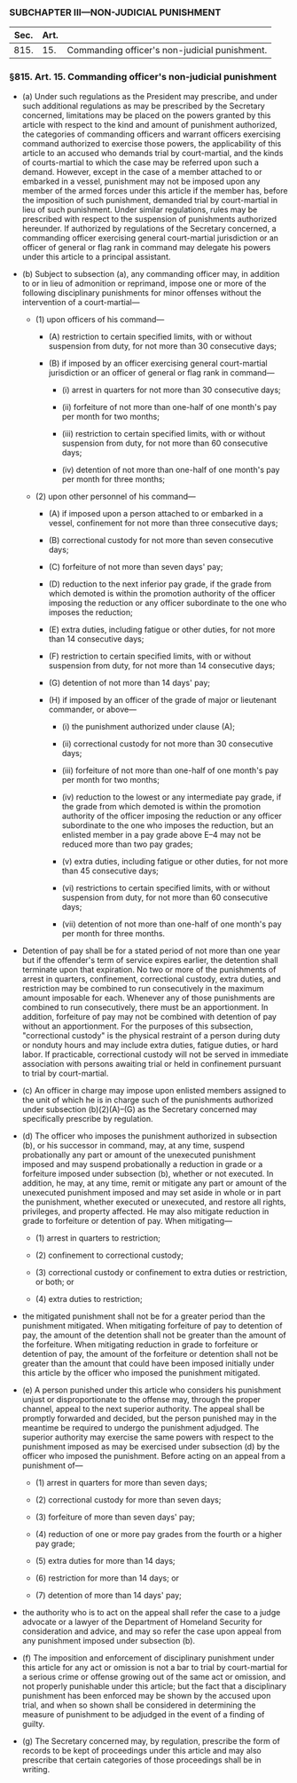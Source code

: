 ### SUBCHAPTER III—NON-JUDICIAL PUNISHMENT
| Sec. | Art. | &nbsp; |
| --- | --- | --- |
| 815. | 15. | Commanding officer's non-judicial punishment. |

### §815. Art. 15. Commanding officer's non-judicial punishment
* (a) Under such regulations as the President may prescribe, and under such additional regulations as may be prescribed by the Secretary concerned, limitations may be placed on the powers granted by this article with respect to the kind and amount of punishment authorized, the categories of commanding officers and warrant officers exercising command authorized to exercise those powers, the applicability of this article to an accused who demands trial by court-martial, and the kinds of courts-martial to which the case may be referred upon such a demand. However, except in the case of a member attached to or embarked in a vessel, punishment may not be imposed upon any member of the armed forces under this article if the member has, before the imposition of such punishment, demanded trial by court-martial in lieu of such punishment. Under similar regulations, rules may be prescribed with respect to the suspension of punishments authorized hereunder. If authorized by regulations of the Secretary concerned, a commanding officer exercising general court-martial jurisdiction or an officer of general or flag rank in command may delegate his powers under this article to a principal assistant.

* (b) Subject to subsection (a), any commanding officer may, in addition to or in lieu of admonition or reprimand, impose one or more of the following disciplinary punishments for minor offenses without the intervention of a court-martial—

  * (1) upon officers of his command—

    * (A) restriction to certain specified limits, with or without suspension from duty, for not more than 30 consecutive days;

    * (B) if imposed by an officer exercising general court-martial jurisdiction or an officer of general or flag rank in command—

      * (i) arrest in quarters for not more than 30 consecutive days;

      * (ii) forfeiture of not more than one-half of one month's pay per month for two months;

      * (iii) restriction to certain specified limits, with or without suspension from duty, for not more than 60 consecutive days;

      * (iv) detention of not more than one-half of one month's pay per month for three months;


  * (2) upon other personnel of his command—

    * (A) if imposed upon a person attached to or embarked in a vessel, confinement for not more than three consecutive days;

    * (B) correctional custody for not more than seven consecutive days;

    * (C) forfeiture of not more than seven days' pay;

    * (D) reduction to the next inferior pay grade, if the grade from which demoted is within the promotion authority of the officer imposing the reduction or any officer subordinate to the one who imposes the reduction;

    * (E) extra duties, including fatigue or other duties, for not more than 14 consecutive days;

    * (F) restriction to certain specified limits, with or without suspension from duty, for not more than 14 consecutive days;

    * (G) detention of not more than 14 days' pay;

    * (H) if imposed by an officer of the grade of major or lieutenant commander, or above—

      * (i) the punishment authorized under clause (A);

      * (ii) correctional custody for not more than 30 consecutive days;

      * (iii) forfeiture of not more than one-half of one month's pay per month for two months;

      * (iv) reduction to the lowest or any intermediate pay grade, if the grade from which demoted is within the promotion authority of the officer imposing the reduction or any officer subordinate to the one who imposes the reduction, but an enlisted member in a pay grade above E–4 may not be reduced more than two pay grades;

      * (v) extra duties, including fatigue or other duties, for not more than 45 consecutive days;

      * (vi) restrictions to certain specified limits, with or without suspension from duty, for not more than 60 consecutive days;

      * (vii) detention of not more than one-half of one month's pay per month for three months.


* Detention of pay shall be for a stated period of not more than one year but if the offender's term of service expires earlier, the detention shall terminate upon that expiration. No two or more of the punishments of arrest in quarters, confinement, correctional custody, extra duties, and restriction may be combined to run consecutively in the maximum amount imposable for each. Whenever any of those punishments are combined to run consecutively, there must be an apportionment. In addition, forfeiture of pay may not be combined with detention of pay without an apportionment. For the purposes of this subsection, "correctional custody" is the physical restraint of a person during duty or nonduty hours and may include extra duties, fatigue duties, or hard labor. If practicable, correctional custody will not be served in immediate association with persons awaiting trial or held in confinement pursuant to trial by court-martial.

* (c) An officer in charge may impose upon enlisted members assigned to the unit of which he is in charge such of the punishments authorized under subsection (b)(2)(A)–(G) as the Secretary concerned may specifically prescribe by regulation.

* (d) The officer who imposes the punishment authorized in subsection (b), or his successor in command, may, at any time, suspend probationally any part or amount of the unexecuted punishment imposed and may suspend probationally a reduction in grade or a forfeiture imposed under subsection (b), whether or not executed. In addition, he may, at any time, remit or mitigate any part or amount of the unexecuted punishment imposed and may set aside in whole or in part the punishment, whether executed or unexecuted, and restore all rights, privileges, and property affected. He may also mitigate reduction in grade to forfeiture or detention of pay. When mitigating—

  * (1) arrest in quarters to restriction;

  * (2) confinement to correctional custody;

  * (3) correctional custody or confinement to extra duties or restriction, or both; or

  * (4) extra duties to restriction;


* the mitigated punishment shall not be for a greater period than the punishment mitigated. When mitigating forfeiture of pay to detention of pay, the amount of the detention shall not be greater than the amount of the forfeiture. When mitigating reduction in grade to forfeiture or detention of pay, the amount of the forfeiture or detention shall not be greater than the amount that could have been imposed initially under this article by the officer who imposed the punishment mitigated.

* (e) A person punished under this article who considers his punishment unjust or disproportionate to the offense may, through the proper channel, appeal to the next superior authority. The appeal shall be promptly forwarded and decided, but the person punished may in the meantime be required to undergo the punishment adjudged. The superior authority may exercise the same powers with respect to the punishment imposed as may be exercised under subsection (d) by the officer who imposed the punishment. Before acting on an appeal from a punishment of—

  * (1) arrest in quarters for more than seven days;

  * (2) correctional custody for more than seven days;

  * (3) forfeiture of more than seven days' pay;

  * (4) reduction of one or more pay grades from the fourth or a higher pay grade;

  * (5) extra duties for more than 14 days;

  * (6) restriction for more than 14 days; or

  * (7) detention of more than 14 days' pay;


* the authority who is to act on the appeal shall refer the case to a judge advocate or a lawyer of the Department of Homeland Security for consideration and advice, and may so refer the case upon appeal from any punishment imposed under subsection (b).

* (f) The imposition and enforcement of disciplinary punishment under this article for any act or omission is not a bar to trial by court-martial for a serious crime or offense growing out of the same act or omission, and not properly punishable under this article; but the fact that a disciplinary punishment has been enforced may be shown by the accused upon trial, and when so shown shall be considered in determining the measure of punishment to be adjudged in the event of a finding of guilty.

* (g) The Secretary concerned may, by regulation, prescribe the form of records to be kept of proceedings under this article and may also prescribe that certain categories of those proceedings shall be in writing.